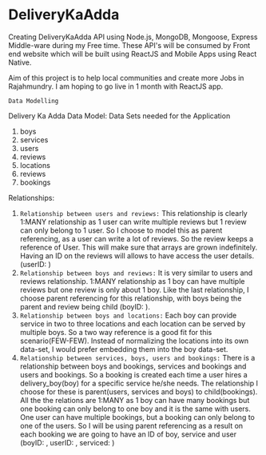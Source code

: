 # DeliveryKaAdda

Creating DeliveryKaAdda API using Node.js, MongoDB, Mongoose, Express Middle-ware during my Free time. These API's will be consumed by Front end website which will be built using ReactJS and Mobile Apps using React Native.

Aim of this project is to help local communities and create more Jobs in Rajahmundry. I am hoping to go live in 1 month with ReactJS app.

`Data Modelling`

Delivery Ka Adda Data Model:
Data Sets needed for the Application
1.	boys
2.	services
3.	users
4.	reviews
5.	locations
6.	reviews
7.	bookings

Relationships:
1.	`Relationship between users and reviews:` This relationship is clearly 1:MANY relationship as 1 user can write multiple reviews but 1 review can only belong to 1 user. So I choose to model this as parent referencing, as a user can write a lot of reviews. So the review keeps a reference of User. This will make sure that arrays are grown indefinitely. Having an ID on the reviews will allows to have access the user details. (userID:  <id>)
2.	`Relationship between boys and reviews:` It is very similar to users and reviews relationship. 1:MANY relationship as 1 boy can have multiple reviews but one review is only about 1 boy. Like the last relationship, I choose parent referencing for this relationship, with boys being the parent and review being child (boyID: <id>).
3.	`Relationship between boys and locations:` Each boy can provide service in two to three locations and each location can be served by multiple boys. So a two way reference is a good fit for this scenario(FEW-FEW). Instead of normalizing the locations into its own data-set, I would prefer embedding them into the boy data-set. 
4.	`Relationship between services, boys, users and bookings:` There is a relationship between boys and bookings, services and bookings and users and bookings. So a booking is created each time a user hires a delivery_boy(boy) for a specific service he/she needs. The relationship I choose for these is parent(users, services and boys) to child(bookings). All the the relations are 1:MANY as 1 boy can have many bookings but one booking can only belong to one boy and it is the same with users. One user can have multiple bookings, but a booking can only belong to one of the users. So I will be using parent referencing as a result on each booking we are going to have an ID of boy, service and user (boyID: <id>, userID: <id>, serviced: <id>) 

